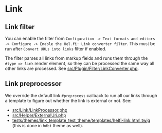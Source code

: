 # Link

## Link filter

You can enable the filter from `Configuration -> Text formats and editors -> Configure -> Enable the Hel.fi: Link converter filter`. This must be run after `Convert URLs into links` filter if enabled.

The filter parses all links from markup fields and runs them through the `#type => link` render element, so they can be processed the same way all other links are processed. See [src/Plugin/Filter/LinkConverter.php](https://github.com/City-of-Helsinki/drupal-module-helfi-api-base/blob/main/src/Plugin/Filter/LinkConverter.php).

## Link preprocessor

We override the default link `#preprocess` callback to run all our links through a template to figure out whether the link is external or not. See:
- [src/Link/LinkProcessor.php](/src/Link/LinkProcessor.php)
- [src/Helper/ExternalUri.php](/src/Helper/ExternalUri.php)
- [tests/themes/link_template_test_theme/templates/helfi-link.html.twig](/tests/themes/link_template_test_theme/templates/helfi-link.html.twig) (this is done in `hdbt` theme as well).


